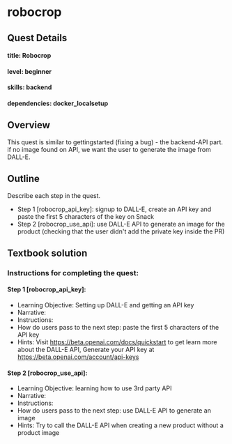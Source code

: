 # robocrop

## Quest Details 
#### title: Robocrop
#### level: beginner
#### skills: backend
#### dependencies: docker_localsetup

## Overview 
This quest is similar to gettingstarted (fixing a bug) - the backend-API part. if no image found on API, we want the user to generate the image from DALL-E.

## Outline
Describe each step in the quest. 
- Step 1 [robocrop_api_key]: signup to DALL-E, create an API key and paste the first 5 characters of the key on Snack
- Step 2 [robocrop_use_api]: use DALL-E API to generate an image for the product (checking that the user didn't add the private key inside the PR)

## Textbook solution
### Instructions for completing the quest: 
#### Step 1 [robocrop_api_key]: 
- Learning Objective: Setting up DALL-E and getting an API key
- Narrative:
- Instructions: 
- How do users pass to the next step: paste the first 5 characters of the API key
- Hints: Visit https://beta.openai.com/docs/quickstart to get learn more about the DALL-E API, Generate your API key at https://beta.openai.com/account/api-keys

 
#### Step 2 [robocrop_use_api]:
- Learning Objective: learning how to use 3rd party API
- Narrative:
- Instructions: 
- How do users pass to the next step: use DALL-E API to generate an image
- Hints: Try to call the DALL-E API when creating a new product without a product image

